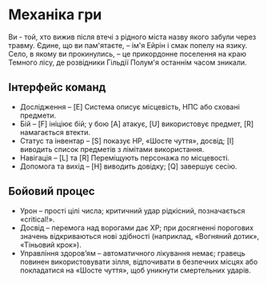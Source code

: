 # Механіка гри

Ви - той, хто вижив після втечі з рідного міста назву якого забули через травму. Єдине, що ви пам'ятаєте, – ім'я Ейрін і смак попелу на язику. Село, в якому ви прокинулись, – це прикордонне поселення на краю Темного лісу, де розвідники Гільдії Полум'я останнім часом зникали.

## Інтерфейс команд

- Дослідження – [E] Cистема описує місцевість, НПС або сховані предмети.
- Бій – [F] ініціює бій; у бою [A] атакує, [U] використовує предмет, [R] намагається втекти.
- Статус та інвентар – [S] показує HP, «Шосте чуття», досвід; [I] виводить список предметів з лімітами використання.
- Навігація – [L] та [R] Переміщують персонажа по місцевості.
- Допомога та вихід – [H] виводить довідку; [Q] завершує сесію.

## Бойовий процес

- Урон – прості цілі числа; критичний удар рідкісний, позначається «critical!».
- Досвід – перемога над ворогами дає XP; при досягненні порогових значень відкриваються нові здібності (наприклад, «Вогняний дотик», «Тіньовий крок»).
- Управління здоров’ям – автоматичного лікування немає; гравець повинен використовувати зілля, відпочивати в безпечних місцях або покладатися на «Шосте чуття», щоб уникнути смертельних ударів.